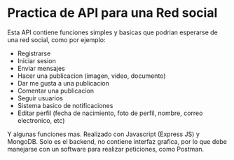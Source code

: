 # Practica de API para una Red social

Esta API contiene funciones simples y basicas que podrian esperarse de una red social, como por ejemplo: 

- Registrarse
- Iniciar sesion
- Enviar mensajes
- Hacer una publicacion (imagen, video, documento)
- Dar me gusta a una publicacion
- Comentar una publicacion
- Seguir usuarios
- Sistema basico de notificaciones
- Editar perfil (fecha de nacimiento, foto de perfil, nombre, correo electronico, etc)

Y algunas funciones mas.
Realizado con Javascript (Express JS) y MongoDB. Solo es el backend, no contiene interfaz grafica, por lo que debe manejarse
con un software para realizar peticiones, como Postman.